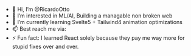 - 👋 Hi, I’m @RicardoOtto
- 👀 I’m interested in ML/AI, Building a managable non broken web
- 🌱 I’m currently learning Svelte5 + Tailwind4 animation optimizations
- 📫 Best reach me via: 
- ⚡ Fun fact: I learned React solely because they pay me way more for stupid fixes over and over.

<!---
RicardoOtto/RicardoOtto is a ✨ special ✨ repository because its `README.md` (this file) appears on your GitHub profile.
You can click the Preview link to take a look at your changes.
--->
